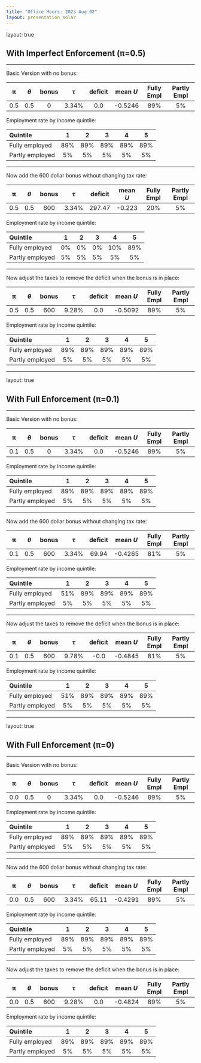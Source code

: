 ```yaml
---
title: "Office Hours: 2023 Aug 02"
layout: presentation_solar
---
```


layout: true

## With Imperfect Enforcement (π=0.5)


<!--
class:middle


# Office Hours: August 02, 2023 

Robert Winslow
-->

<!------->





---

Basic Version with no bonus:

| π | $\theta$ | bonus | $\tau$ | deficit | mean $U$ | Fully Empl | Partly Empl |
|:-:|:-:|:-:|:-:|:-:|:-:|:-:|:-:|
| 0.5 | 0.5 | 0 | 3.34% | 0.0 | -0.5246 | 89% | 5% |

Employment rate by income quintile:

| Quintile | 1 | 2 | 3 | 4 | 5 |
|:--|:-:|:-:|:-:|:-:|:-:|
| Fully employed  | 89% | 89% | 89% | 89% | 89% |
| Partly employed | 5% | 5% | 5% | 5% | 5% |


---


Now add the 600 dollar bonus without changing tax rate:

| π | $\theta$ | bonus | $\tau$ | deficit | mean $U$ | Fully Empl | Partly Empl |
|:-:|:-:|:-:|:-:|:-:|:-:|:-:|:-:|
| 0.5 | 0.5 | 600 | 3.34% | 297.47 | -0.223 | 20% | 5% |

Employment rate by income quintile:

| Quintile | 1 | 2 | 3 | 4 | 5 |
|:--|:-:|:-:|:-:|:-:|:-:|
| Fully employed  | 0% | 0% | 0% | 10% | 89% |
| Partly employed | 5% | 5% | 5% | 5% | 5% |


---


Now adjust the taxes to remove the deficit when the bonus is in place:

| π | $\theta$ | bonus | $\tau$ | deficit | mean $U$ | Fully Empl | Partly Empl |
|:-:|:-:|:-:|:-:|:-:|:-:|:-:|:-:|
| 0.5 | 0.5 | 600 | 9.28% | 0.0 | -0.5092 | 89% | 5% |

Employment rate by income quintile:

| Quintile | 1 | 2 | 3 | 4 | 5 |
|:--|:-:|:-:|:-:|:-:|:-:|
| Fully employed  | 89% | 89% | 89% | 89% | 89% |
| Partly employed | 5% | 5% | 5% | 5% | 5% |


















---

layout: true

## With Full Enforcement (π=0.1)


---


Basic Version with no bonus:

| π | $\theta$ | bonus | $\tau$ | deficit | mean $U$ | Fully Empl | Partly Empl |
|:-:|:-:|:-:|:-:|:-:|:-:|:-:|:-:|
| 0.1 | 0.5 | 0 | 3.34% | 0.0 | -0.5246 | 89% | 5% |

Employment rate by income quintile:

| Quintile | 1 | 2 | 3 | 4 | 5 |
|:--|:-:|:-:|:-:|:-:|:-:|
| Fully employed  | 89% | 89% | 89% | 89% | 89% |
| Partly employed | 5% | 5% | 5% | 5% | 5% |


---


Now add the 600 dollar bonus without changing tax rate:

| π | $\theta$ | bonus | $\tau$ | deficit | mean $U$ | Fully Empl | Partly Empl |
|:-:|:-:|:-:|:-:|:-:|:-:|:-:|:-:|
| 0.1 | 0.5 | 600 | 3.34% | 69.94 | -0.4265 | 81% | 5% |

Employment rate by income quintile:

| Quintile | 1 | 2 | 3 | 4 | 5 |
|:--|:-:|:-:|:-:|:-:|:-:|
| Fully employed  | 51% | 89% | 89% | 89% | 89% |
| Partly employed | 5% | 5% | 5% | 5% | 5% |


---


Now adjust the taxes to remove the deficit when the bonus is in place:

| π | $\theta$ | bonus | $\tau$ | deficit | mean $U$ | Fully Empl | Partly Empl |
|:-:|:-:|:-:|:-:|:-:|:-:|:-:|:-:|
| 0.1 | 0.5 | 600 | 9.78% | -0.0 | -0.4845 | 81% | 5% |

Employment rate by income quintile:

| Quintile | 1 | 2 | 3 | 4 | 5 |
|:--|:-:|:-:|:-:|:-:|:-:|
| Fully employed  | 51% | 89% | 89% | 89% | 89% |
| Partly employed | 5% | 5% | 5% | 5% | 5% |










---

layout: true

## With Full Enforcement (π=0)

---


Basic Version with no bonus:

| π | $\theta$ | bonus | $\tau$ | deficit | mean $U$ | Fully Empl | Partly Empl |
|:-:|:-:|:-:|:-:|:-:|:-:|:-:|:-:|
| 0.0 | 0.5 | 0 | 3.34% | 0.0 | -0.5246 | 89% | 5% |

Employment rate by income quintile:

| Quintile | 1 | 2 | 3 | 4 | 5 |
|:--|:-:|:-:|:-:|:-:|:-:|
| Fully employed  | 89% | 89% | 89% | 89% | 89% |
| Partly employed | 5% | 5% | 5% | 5% | 5% |


---


Now add the 600 dollar bonus without changing tax rate:

| π | $\theta$ | bonus | $\tau$ | deficit | mean $U$ | Fully Empl | Partly Empl |
|:-:|:-:|:-:|:-:|:-:|:-:|:-:|:-:|
| 0.0 | 0.5 | 600 | 3.34% | 65.11 | -0.4291 | 89% | 5% |

Employment rate by income quintile:

| Quintile | 1 | 2 | 3 | 4 | 5 |
|:--|:-:|:-:|:-:|:-:|:-:|
| Fully employed  | 89% | 89% | 89% | 89% | 89% |
| Partly employed | 5% | 5% | 5% | 5% | 5% |


---


Now adjust the taxes to remove the deficit when the bonus is in place:

| π | $\theta$ | bonus | $\tau$ | deficit | mean $U$ | Fully Empl | Partly Empl |
|:-:|:-:|:-:|:-:|:-:|:-:|:-:|:-:|
| 0.0 | 0.5 | 600 | 9.28% | 0.0 | -0.4824 | 89% | 5% |

Employment rate by income quintile:

| Quintile | 1 | 2 | 3 | 4 | 5 |
|:--|:-:|:-:|:-:|:-:|:-:|
| Fully employed  | 89% | 89% | 89% | 89% | 89% |
| Partly employed | 5% | 5% | 5% | 5% | 5% |


